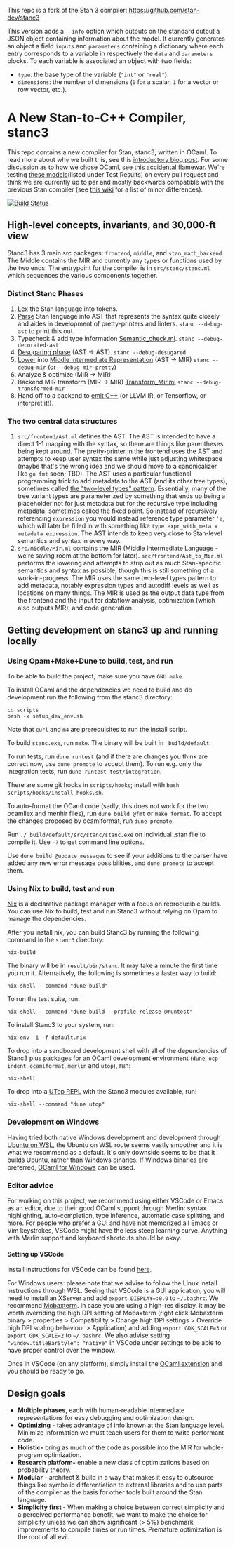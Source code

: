 This repo is a fork of the Stan 3 compiler: https://github.com/stan-dev/stanc3

This version adds a `--info` option which outputs on the standard output a JSON object containing information about the model. It currently generates an object a field `inputs` and `parameters` containing a dictionary where each entry corresponds to a variable in respectively the `data` and `parameters` blocks. To each variable is associated an object with two fields:
- `type`: the base type of the variable (`"int"` or `"real"`).
- `dimensions`: the number of dimensions (`0` for a scalar, `1` for a vector or row vector, etc.).

# A New Stan-to-C++ Compiler, stanc3
This repo contains a new compiler for Stan, stanc3, written in OCaml. To read more about why we built this, see this [introductory blog post](https://statmodeling.stat.columbia.edu/2019/03/13/stanc3-rewriting-the-stan-compiler/). For some discussion as to how we chose OCaml, see [this accidental flamewar](https://discourse.mc-stan.org/t/choosing-the-new-stan-compilers-implementation-language/6203).
We're testing [these models](https://jenkins.mc-stan.org/job/stanc3/job/master/)(listed under Test Results) on every pull request and think we are currently up to par and mostly backwards compatible with the previous Stan compiler (see [this wiki](https://github.com/stan-dev/stanc3/wiki/changes-from-stanc2) for a list of minor differences).

[![Build Status](http://d1m1s1b1.stat.columbia.edu:8080/job/stanc3/job/master/badge/icon)](http://d1m1s1b1.stat.columbia.edu:8080/job/stanc3/job/master/)

## High-level concepts, invariants, and 30,000-ft view
Stanc3 has 3 main src packages: `frontend`, `middle`, and `stan_math_backend`. The Middle contains the MIR and currently any types or functions used by the two ends.
The entrypoint for the compiler is in `src/stanc/stanc.ml` which sequences the various components together.

### Distinct Stanc Phases
1. [Lex](src/frontend/lexer.mll) the Stan language into tokens.
1. [Parse](src/frontend/parser.mly) Stan language into AST that represents the syntax quite closely and aides in development of pretty-printers and linters. `stanc --debug-ast` to print this out.
1. Typecheck & add type information [Semantic_check.ml](src/frontend/Semantic_check.ml).  `stanc --debug-decorated-ast`
1. [Desugaring phase](src/frontend/Desugar.ml) (AST -> AST). `stanc --debug-desugared`
1. [Lower](src/frontend/Ast_to_Mir.ml) into [Middle Intermediate Representation](src/middle/Mir.ml) (AST -> MIR) `stanc --debug-mir` (or `--debug-mir-pretty`)
1. Analyze & optimize (MIR -> MIR)
1. Backend MIR transform (MIR -> MIR) [Transform_Mir.ml](src/stan_math_backend/Transform_Mir.ml)  `stanc --debug-transformed-mir`
1. Hand off to a backend to [emit C++](src/stan_math_backend/Stan_math_code_gen.ml) (or LLVM IR, or Tensorflow, or interpret it!).

### The two central data structures

1. `src/frontend/Ast.ml` defines the AST. The AST is intended to have a direct 1-1 mapping with the syntax, so there are things like parentheses being kept around.
The pretty-printer in the frontend uses the AST and attempts to keep user syntax the same while just adjusting whitespace (maybe that's the wrong idea and we should move to a canonicalizer like `go fmt` soon; TBD). The AST uses a particular functional programming trick to add metadata to the AST (and its other tree types), sometimes called [the "two-level types" pattern](http://lambda-the-ultimate.org/node/4170#comment-63836). Essentially, many of the tree variant types are parameterized by something that ends up being a placeholder not for just metadata but for the recursive type including metadata, sometimes called the fixed point. So instead of recursively referencing `expression` you would instead reference type parameter `'e`, which will later be filled in with something like `type expr_with_meta = metadata expression`.
The AST intends to keep very close to Stan-level semantics and syntax in every way.
2. `src/middle/Mir.ml` contains the MIR (Middle Intermediate Language - we're saving room at the bottom for later). `src/frontend/Ast_to_Mir.ml` performs the lowering and attempts to strip out as much Stan-specific semantics and syntax as possible, though this is still something of a work-in-progress. The MIR uses the same two-level types pattern to add metadata, notably expression types and autodiff levels as well as locations on many things. The MIR is used as the output data type from the frontend and the input for dataflow analysis, optimization (which also outputs MIR), and code generation.

## Getting development on stanc3 up and running locally

### Using Opam+Make+Dune to build, test, and run
To be able to build the project, make sure you have `GNU make`.

To install OCaml and the dependencies we need to build and do development run the following from the stanc3 directory:

```
cd scripts
bash -x setup_dev_env.sh
```
Note that `curl` and `m4` are prerequisites to run the install script.

To build `stanc.exe`, run `make`. The binary will be built in `_build/default`.

To run tests, run `dune runtest` (and if there are changes you think are correct now, use `dune promote` to accept them).
To run e.g. only the integration tests, run `dune runtest test/integration`.

There are some git hooks in `scripts/hooks`; install with `bash scripts/hooks/install_hooks.sh`.

To auto-format the OCaml code (sadly, this does not work for the two ocamllex
and menhir files), run ` dune build @fmt ` or  `make format`.
To accept the changes proposed by ocamlformat, run `dune promote`.

Run `./_build/default/src/stanc/stanc.exe` on individual .stan file to compile it. Use `-?` to get command line options.

Use `dune build @update_messages` to see if your additions to the parser have added any new error message possibilities, and `dune promote` to accept them.

### Using Nix to build, test and run
[Nix](https://nixos.org/nix/) is a declarative package manager with a focus on reproducible builds.
You can use Nix to build, test and run Stanc3 without relying on Opam to manage the dependencies.

After you install nix, you can build Stanc3 by running the following command in the `stanc3` directory:

    nix-build

The binary will be in `result/bin/stanc`. It may take a minute the first time you run it.
Alternatively, the following is sometimes a faster way to build:

    nix-shell --command "dune build"

To run the test suite, run:

    nix-shell --command "dune build --profile release @runtest"

To install Stanc3 to your system, run:

    nix-env -i -f default.nix

To drop into a sandboxed development shell with all of the dependencies of Stanc3 plus packages for an OCaml development environment (`dune`, `ocp-indent`, `ocamlformat`, `merlin` and `utop`), run:

    nix-shell

To drop into a [UTop REPL](https://opam.ocaml.org/blog/about-utop/) with the Stanc3 modules available, run: 

    nix-shell --command "dune utop"

### Development on Windows
Having tried both native Windows development and development through [Ubuntu on WSL](https://www.microsoft.com/en-us/p/ubuntu-1804-lts/9n9tngvndl3q?activetab=pivot:overviewtab), the Ubuntu on WSL route seems vastly smoother and it is what we recommend as a default.
It's only downside seems to be that it builds Ubuntu, rather than Windows binaries.
If Windows binaries are preferred, [OCaml for Windows](https://fdopen.github.io/opam-repository-mingw/) can be used.

### Editor advice
For working on this project, we recommend using either VSCode or Emacs as an editor, due to their good OCaml support through Merlin: syntax highlighting, auto-completion, type inference, automatic case splitting, and more.
For people who prefer a GUI and have not memorized all Emacs or Vim keystrokes, VSCode might have the less steep learning curve.
Anything with Merlin support and keyboard shortcuts should be okay.

#### Setting up VSCode
Install instructions for VSCode can be found [here](https://code.visualstudio.com/docs/setup/setup-overview).

For Windows users: please note that we advise to follow the Linux install instructions through WSL.
Seeing that VSCode is a GUI application, you will need to install an XServer and add `export DISPLAY=:0.0` to `~/.bashrc`.
We recommend [Mobaxterm](https://mobaxterm.mobatek.net/).
In case you are using a high-res display, it may be worth overriding the high DPI setting of Mobaxterm (right click Mobaxterm binary > properties > Compatibility > Change high DPI settings > Override high DPI scaling behaviour > Application) and adding `export GDK_SCALE=3` or `export GDK_SCALE=2` to `~/.bashrc`.
We also advise setting `"window.titleBarStyle": "native"` in VSCode under settings to be able to have proper control over the window.

Once in VSCode (on any platform), simply install the [OCaml extension](https://github.com/reasonml-editor/vscode-reasonml) and you should be ready to go.

## Design goals
* **Multiple phases**, each with human-readable intermediate representations for easy debugging and optimization design.
* **Optimizing** - takes advantage of info known at the Stan language level. Minimize information we must teach users for them to write performant code.
* **Holistic-** bring as much of the code as possible into the MIR for whole-program optimization.
* **Research platform-** enable a new class of optimizations based on probability theory.
* **Modular** - architect & build in a way that makes it easy to outsource things like symbolic differentiation to external libraries and to use parts of the compiler as the basis for other tools built around the Stan language.
* **Simplicity first -** When making a choice between correct simplicity and a perceived performance benefit, we want to make the choice for simplicity unless we can show significant (> 5%) benchmark improvements to compile times or run times. Premature optimization is the root of all evil.

